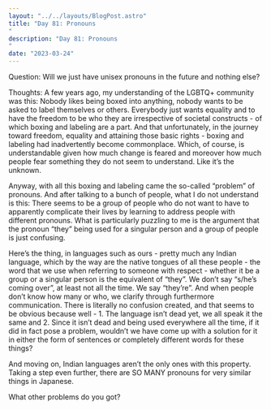 ```yaml
---
layout: "../../layouts/BlogPost.astro"
title: "Day 81: Pronouns
"
description: "Day 81: Pronouns
"
date: "2023-03-24"
---
```


Question: Will we just have unisex pronouns in the future and nothing else?

Thoughts:
A few years ago, my understanding of the LGBTQ+ community was this: Nobody likes being boxed into anything, nobody wants to be asked to label themselves or others. Everybody just wants equality and to have the freedom to be who they are irrespective of societal constructs - of which boxing and labeling are a part. 
And that unfortunately, in the journey toward freedom, equality and attaining those basic rights - boxing and labeling had inadvertently become commonplace. 
Which, of course, is understandable given how much change is feared and moreover how much people fear something they do not seem to understand. Like it’s the unknown.

Anyway, with all this boxing and labeling came the so-called “problem” of pronouns. And after talking to a bunch of people, what I do not understand is this:
There seems to be a group of people who do not want to have to apparently complicate their lives by learning to address people with different pronouns. 
What is particularly puzzling to me is the argument that the pronoun “they” being used for a singular person and a group of people is just confusing. 

Here’s the thing, in languages such as ours - pretty much any Indian language, which by the way are the native tongues of all these people - the word that we use when referring to someone with respect - whether it be a group or a singular person is the equivalent of “they”. We don’t say “s/he’s coming over”, at least not all the time. We say “they’re”. And when people don’t know how many or who, we clarify through furthermore communication. There is literally no confusion created, and that seems to be obvious because well - 1. The language isn’t dead yet, we all speak it the same and 2. Since it isn’t dead and being used everywhere all the time, if it did in fact pose a problem, wouldn’t we have come up with a solution for it in either the form of sentences or completely different words for these things?

And moving on, Indian languages aren’t the only ones with this property. Taking a step even further, there are SO MANY pronouns for very similar things in Japanese. 

What other problems do you got?
